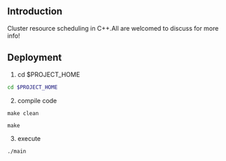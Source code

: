 ## Introduction
Cluster resource scheduling in C++.All are welcomed to discuss for more info!
## Deployment
  1. cd $PROJECT_HOME
```bash
cd $PROJECT_HOME
```
  2. compile code
```
make clean
```
```
make
```
  3. execute
```
./main
```
